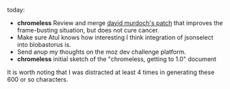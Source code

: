 today:

  * **chromeless** Review and merge [david murdoch's patch](https://github.com/davidmurdoch/chromeless/commit/449c8ec49bc0cc6ec9ee1c767154d01bda4ede6d)
    that improves the frame-busting situation, but does not cure cancer.
  * Make sure Atul knows how interesting I think integration of jsonselect into blobastorus is.
  * Send anup my thoughts on the moz dev challenge platform.
  * **chromeless** initial sketch of the "chromeless, getting to 1.0" document

It is worth noting that I was distracted at least 4 times in generating these 600 or so characters.
